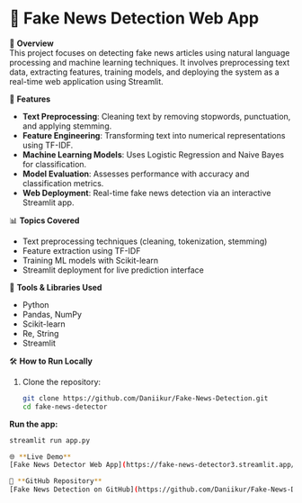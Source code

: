 # 📰 Fake News Detection Web App

📌 **Overview**  
This project focuses on detecting fake news articles using natural language processing and machine learning techniques. It involves preprocessing text data, extracting features, training models, and deploying the system as a real-time web application using Streamlit.

🚀 **Features**  
- **Text Preprocessing**: Cleaning text by removing stopwords, punctuation, and applying stemming.
- **Feature Engineering**: Transforming text into numerical representations using TF-IDF.
- **Machine Learning Models**: Uses Logistic Regression and Naive Bayes for classification.
- **Model Evaluation**: Assesses performance with accuracy and classification metrics.
- **Web Deployment**: Real-time fake news detection via an interactive Streamlit app.

📊 **Topics Covered**  
- Text preprocessing techniques (cleaning, tokenization, stemming)
- Feature extraction using TF-IDF
- Training ML models with Scikit-learn
- Streamlit deployment for live prediction interface

🔧 **Tools & Libraries Used**  
- Python  
- Pandas, NumPy  
- Scikit-learn  
- Re, String  
- Streamlit  

🛠️ **How to Run Locally**

1. Clone the repository:
   ```bash
   git clone https://github.com/Daniikur/Fake-News-Detection.git
   cd fake-news-detector
**Run the app:**
```bash
streamlit run app.py

🌐 **Live Demo**  
[Fake News Detector Web App](https://fake-news-detector3.streamlit.app/)

🔗 **GitHub Repository**  
[Fake News Detection on GitHub](https://github.com/Daniikur/Fake-News-Detection)



